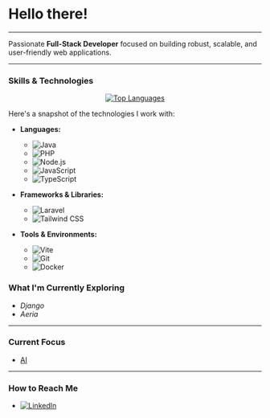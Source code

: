 # Hello there!

---

Passionate **Full-Stack Developer** focused on building robust, scalable, and user-friendly web applications.

---

### Skills & Technologies

<p align="center">
  <a href="https://github.com/conradosa">
    <img src="https://github-readme-stats.vercel.app/api/top-langs/?username=conradosa&layout=compact&theme=radical&hide_border=true&langs_count=8" alt="Top Languages" />
  </a>
</p>

Here's a snapshot of the technologies I work with:

* **Languages:**
    * ![Java](https://img.shields.io/badge/Java-%23ED8B00.svg?style=flat-square&logo=openjdk&logoColor=white)
    * ![PHP](https://img.shields.io/badge/PHP-%23777BB4.svg?style=flat-square&logo=php&logoColor=white)
    * ![Node.js](https://img.shields.io/badge/Node.js-%23339933.svg?style=flat-square&logo=node.js&logoColor=white)
    * ![JavaScript](https://img.shields.io/badge/JavaScript-%23F7DF1E.svg?style=flat-square&logo=javascript&logoColor=black)
    * ![TypeScript](https://img.shields.io/badge/TypeScript-%233178C6.svg?style=flat-square&logo=typescript&logoColor=white)

* **Frameworks & Libraries:**
    * ![Laravel](https://img.shields.io/badge/Laravel-%23FF2D20.svg?style=flat-square&logo=laravel&logoColor=white)
    * ![Tailwind CSS](https://img.shields.io/badge/Tailwind_CSS-%2306B6D4.svg?style=flat-square&logo=tailwind-css&logoColor=white)

* **Tools & Environments:**
    * ![Vite](https://img.shields.io/badge/Vite-%23646CFF.svg?style=flat-square&logo=vite&logoColor=white)
    * ![Git](https://img.shields.io/badge/Git-%23F05033.svg?style=flat-square&logo=git&logoColor=white)
    * ![Docker](https://img.shields.io/badge/Docker-%232496ED.svg?style=flat-square&logo=docker&logoColor=white)

### What I'm Currently Exploring

* *Django*
* *Aeria*

---

### Current Focus

* [AI](https://github.com/OPENAI)

---

### How to Reach Me

* [![LinkedIn](https://img.shields.io/badge/LinkedIn-%230077B5.svg?style=flat-square&logo=linkedin&logoColor=white)](https://linkedin.com/in/conrado-aveline-02361123b)
